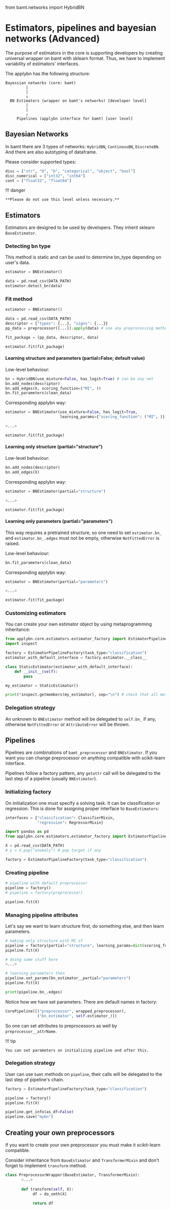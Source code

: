 from bamt.networks import HybridBN

# Estimators, pipelines and bayesian networks (Advanced)

The purpose of estimators in the core is supporting developers by creating 
universal wrapper on bamt with sklearn format. Thus, we have to implement 
variability of estimators' interfaces. 

The applybn has the following structure:
```
Bayessian networks (core: bamt)
         |
         |
         ↓ 
  BN Estimators (wrapper on bamt's networks) [developer level]
         |
         |
         ↓ 
     Pipelines (applybn interface for bamt) [user level]
```

## Bayesian Networks

In bamt there are 3 types of networks: `HybridBN`, `ContinousBN`, `DiscreteBN`.
And there are also autotyping of dataframe. 

Please consider supported types:
```python
disc = ["str", "O", "b", "categorical", "object", "bool"]
disc_numerical = ["int32", "int64"]
cont = ["float32", "float64"]
```
!!! danger

    **Please do not use this level unless necessary.**


## Estimators

Estimators are designed to be used by developers. 
They inherit sklearn `BaseEstimator`.

### Detecting bn type

This method is static and can be used to determine bn_type depending on user's data.

```python
estimator = BNEstimator()

data = pd.read_csv(DATA_PATH)
estimator.detect_bn(data)
```

### Fit method

```python
estimator = BNEstimator()

data = pd.read_csv(DATA_PATH)
descriptor = {"types": {...}, "signs": {...}}
pp_data = preprocessor([...]).apply(data) # use any preprocessing method

fit_package = (pp_data, descriptor, data)

estimator.fit(fit_package)
```

#### Learning structure and parameters (partial=False; default value)
Low-level behaviour:
```python
bn = HybridBN(use_mixture=False, has_logit=True) # can be any net
bn.add_nodes(descriptor)
bn.add_edges(X, scoring_function=("MI", ))
bn.fit_parameters(clean_data)
```
Corresponding applybn way:
```python
estimator = BNEstimator(use_mixture=False, has_logit=True,
                        learning_params={"scoring_function": ("MI", )})

<...>

estimator.fit(fit_package)
```

#### Learning only structure (partial="structure")
Low-level behaviour:
```python
bn.add_nodes(descriptor)
bn.add_edges(X)
```

Corresponding applybn way:
```python
estimator = BNEstimator(partial="structure")

<...>

estimator.fit(fit_package)
```

#### Learning only parameters (partial="parameters")
This way requires a pretrained structure, so one need to set `estimator.bn_` 
and `estimator.bn_.edges` must not be empty, otherwise `NotFittedError` is raised.

Low-level behaviour:
```python
bn.fit_parameters(clean_data)
```
Corresponding applybn way:
```python
estimator = BNEstimator(partial="parameters")

<...>

estimator.fit(fit_package)
```

### Customizing estimators

You can create your own estimator object by using metaprogramming inheritance:

```python
from applybn.core.estimators.estimator_factory import EstimatorPipelineFactory
import inspect

factory = EstimatorPipelineFactory(task_type="classification")
estimator_with_default_interface = factory.estimator.__class__

class StaticEstimator(estimator_with_default_interface):
    def __init__(self):
        pass

my_estimator = StaticEstimator()

print(*inspect.getmembers(my_estimator), sep="\n") # check that all methods are in
```

### Delegation strategy

An unknown to `BNEstimator` method will be delegated to `self.bn_` if any, 
otherwise `NotFittedError` or `AttributeError` will be thrown.

## Pipelines

Pipelines are combinations of `bamt_preprocessor` and `BNEstimator`. If you want you can change 
preprocessor on anything compatible with scikit-learn interface.

Pipelines follow a factory pattern, any `getattr` call will be delegated
to the last step of a pipeline (usually `BNEstimator`).

### Initializing factory
On initialization one must specify a solving task. It can be classification or regression.
This is done for assigning proper interface to `BaseEstimators`:

```python
interfaces = {"classification": ClassifierMixin,
              "regression": RegressorMixin}
```

```python
import pandas as pd
from applybn.core.estimators.estimator_factory import EstimatorPipelineFactory

X = pd.read_csv(DATA_PATH)
# y = X.pop("anomaly") # pop target if any

factory = EstimatorPipelineFactory(task_type="classification")
```

### Creating pipeline
```python
# pipeline with default preprocessor
pipeline = factory()
# pipeline = factory(preprocessor) 

pipeline.fit(X)
```

### Managing pipeline attributes
Let's say we want to learn structure first, do something else, and then learn parameters.
```python
# making only structure with MI sf
pipeline = factory(partial="structure", learning_params=dict(scoring_function="MI"))
pipeline.fit(X)

# doing some stuff here
<...>

# learning parameters then
pipeline.set_params(bn_estimator__partial="parameters")
pipeline.fit(X)

print(pipeline.bn_.edges)
```

Notice how we have set parameters. There are default names in factory:
```python
CorePipeline([("preprocessor", wrapped_preprocessor),
              ("bn_estimator", self.estimator_)])
```

So one can set attributes to preprocessors as well by `preprocessor__attrName`.

!!! tip

    You can set parameters on initializing pipeline and after this.

### Delegation strategy

User can use `bamt` methods on `pipeline`, their calls will be delegated to the last step of 
pipeline's chain. 

```python
factory = EstimatorPipelineFactory(task_type="classification")

pipeline = factory()
pipeline.fit(X)

pipeline.get_info(as_df=False) 
pipeline.save("mybn")
```

## Creating your own preprocessors

If you want to create your own preprocessor you must make it scikit-learn compatible.

Consider inheritance from `BaseEstimator` and `TransformerMixin` and
don't forget to implement `transform` method.
```python
class PreprocessorWrapper(BaseEstimator, TransformerMixin):
       <...>
       
       def transform(self, X):
            df = do_smth(X)
        
            return df
```